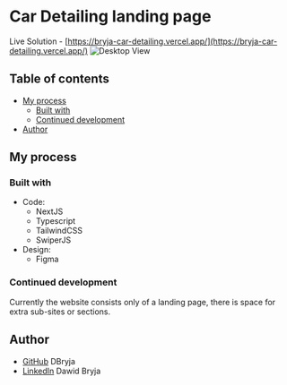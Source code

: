 # Car Detailing landing page

Live Solution - [https://bryja-car-detailing.vercel.app/](https://bryja-car-detailing.vercel.app/)
![Desktop View](/carDetailing.png)

## Table of contents

- [My process](#my-process)
  - [Built with](#built-with)
  - [Continued development](#continued-development)
- [Author](#author)


## My process

### Built with

- Code:
  - NextJS
  - Typescript
  - TailwindCSS
  - SwiperJS
- Design:
  - Figma

### Continued development
Currently the website consists only of a landing page, there is space for extra sub-sites or sections.

## Author
- [GitHub](https://github.com/DBryja/) DBryja
- [LinkedIn](https://www.linkedin.com/in/dawid-bryja-898134249/) Dawid Bryja
    
    
